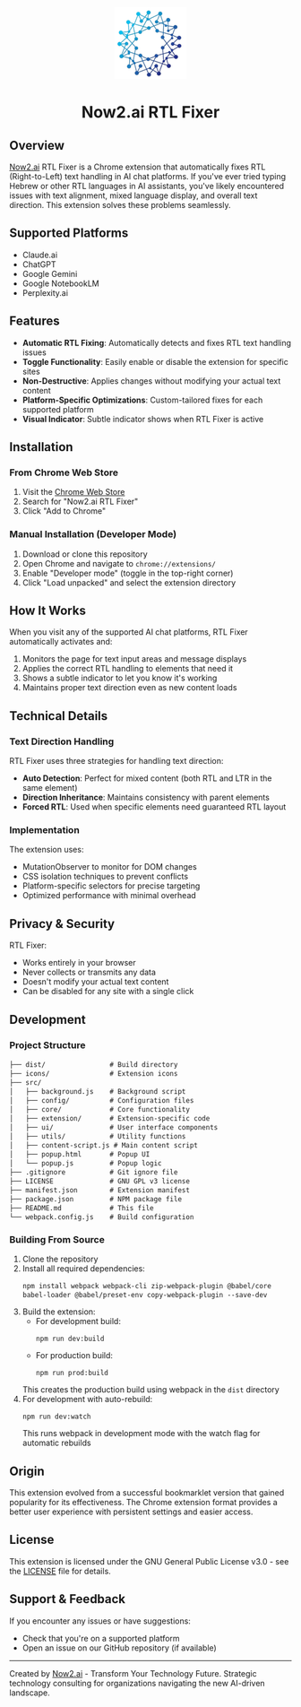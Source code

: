 <div align="center">
  <img src="icons/icon128.png" alt="Now2.ai RTL Fixer Logo" width="128" height="128">
  <h1>Now2.ai RTL Fixer</h1>
</div>

## Overview

<a href="https://go.now2.ai/?from=github" target="_blank">Now2.ai</a> RTL Fixer is a Chrome extension that automatically fixes RTL (Right-to-Left) text handling in AI chat platforms. If you've ever tried typing Hebrew or other RTL languages in AI assistants, you've likely encountered issues with text alignment, mixed language display, and overall text direction. This extension solves these problems seamlessly.

## Supported Platforms

- Claude.ai
- ChatGPT
- Google Gemini
- Google NotebookLM
- Perplexity.ai

## Features

- **Automatic RTL Fixing**: Automatically detects and fixes RTL text handling issues
- **Toggle Functionality**: Easily enable or disable the extension for specific sites
- **Non-Destructive**: Applies changes without modifying your actual text content
- **Platform-Specific Optimizations**: Custom-tailored fixes for each supported platform
- **Visual Indicator**: Subtle indicator shows when RTL Fixer is active

## Installation

### From Chrome Web Store

1. Visit the <a href="https://go.now2.ai/rtl-fixer-chrome-web-store?from=github" target="_blank">Chrome Web Store</a>
2. Search for "Now2.ai RTL Fixer"
3. Click "Add to Chrome"

### Manual Installation (Developer Mode)

1. Download or clone this repository
2. Open Chrome and navigate to `chrome://extensions/`
3. Enable "Developer mode" (toggle in the top-right corner)
4. Click "Load unpacked" and select the extension directory

## How It Works

When you visit any of the supported AI chat platforms, RTL Fixer automatically activates and:

1. Monitors the page for text input areas and message displays
2. Applies the correct RTL handling to elements that need it
3. Shows a subtle indicator to let you know it's working
4. Maintains proper text direction even as new content loads

## Technical Details

### Text Direction Handling

RTL Fixer uses three strategies for handling text direction:

- **Auto Detection**: Perfect for mixed content (both RTL and LTR in the same element)
- **Direction Inheritance**: Maintains consistency with parent elements
- **Forced RTL**: Used when specific elements need guaranteed RTL layout

### Implementation

The extension uses:
- MutationObserver to monitor for DOM changes
- CSS isolation techniques to prevent conflicts
- Platform-specific selectors for precise targeting
- Optimized performance with minimal overhead

## Privacy & Security

RTL Fixer:
- Works entirely in your browser
- Never collects or transmits any data
- Doesn't modify your actual text content
- Can be disabled for any site with a single click

## Development

### Project Structure

```
├── dist/                # Build directory
├── icons/               # Extension icons
├── src/
│   ├── background.js    # Background script
│   ├── config/          # Configuration files
│   ├── core/            # Core functionality
│   ├── extension/       # Extension-specific code
│   ├── ui/              # User interface components
│   ├── utils/           # Utility functions
│   ├── content-script.js # Main content script
│   ├── popup.html       # Popup UI
│   └── popup.js         # Popup logic
├── .gitignore           # Git ignore file
├── LICENSE              # GNU GPL v3 license
├── manifest.json        # Extension manifest
├── package.json         # NPM package file
├── README.md            # This file
└── webpack.config.js    # Build configuration
```

### Building From Source

1. Clone the repository
2. Install all required dependencies:
   ```
   npm install webpack webpack-cli zip-webpack-plugin @babel/core babel-loader @babel/preset-env copy-webpack-plugin --save-dev
   ```
3. Build the extension:
   - For development build:
     ```
     npm run dev:build
     ```
   - For production build:
     ```
     npm run prod:build
     ```
   This creates the production build using webpack in the `dist` directory
4. For development with auto-rebuild:
   ```
   npm run dev:watch
   ```
   This runs webpack in development mode with the watch flag for automatic rebuilds

## Origin

This extension evolved from a successful bookmarklet version that gained popularity for its effectiveness. The Chrome extension format provides a better user experience with persistent settings and easier access.

## License

This extension is licensed under the GNU General Public License v3.0 - see the [LICENSE](LICENSE) file for details.

## Support & Feedback

If you encounter any issues or have suggestions:
- Check that you're on a supported platform
- Open an issue on our GitHub repository (if available)

---

Created by <a href="https://go.now2.ai/?from=github" target="_blank">Now2.ai</a> - Transform Your Technology Future. Strategic technology consulting for organizations navigating the new AI-driven landscape.
